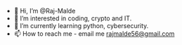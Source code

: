- 👋 Hi, I’m @Raj-Malde
- 👀 I’m interested in coding, crypto and IT.
- 🌱 I’m currently learning python, cybersecurity.
- 📫 How to reach me - email me rajmalde56@gmail.com
<!---
Raj-Malde/Raj-Malde is a ✨ special ✨ repository because its `README.md` (this file) appears on your GitHub profile.
You can click the Preview link to take a look at your changes.
--->
